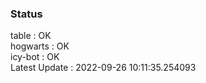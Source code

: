 ### Status


table : OK  
hogwarts : OK  
icy-bot : OK  
Latest Update : 2022-09-26 10:11:35.254093
